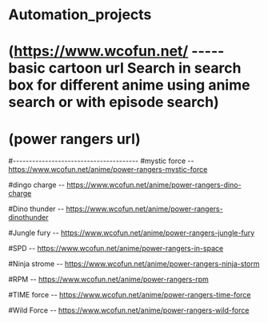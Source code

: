 # Automation_projects
# (https://www.wcofun.net/ ----- basic cartoon url Search in search box for different anime using anime search or with episode search)
# (power rangers url)
#---------------------------------------
#mystic force -- https://www.wcofun.net/anime/power-rangers-mystic-force

#dingo charge -- https://www.wcofun.net/anime/power-rangers-dino-charge

#Dino thunder -- https://www.wcofun.net/anime/power-rangers-dinothunder

#Jungle fury  -- https://www.wcofun.net/anime/power-rangers-jungle-fury

#SPD          -- https://www.wcofun.net/anime/power-rangers-in-space

#Ninja strome -- https://www.wcofun.net/anime/power-rangers-ninja-storm

#RPM          -- https://www.wcofun.net/anime/power-rangers-rpm

#TIME force   -- https://www.wcofun.net/anime/power-rangers-time-force

#Wild Force   -- https://www.wcofun.net/anime/power-rangers-wild-force
